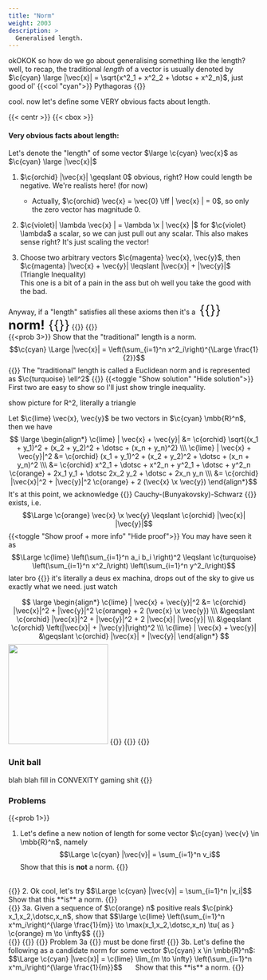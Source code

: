 ```yaml
---
title: "Norm"
weight: 2003
description: >
  Generalised length. 
---
```

<style>
    .inline-header {
        font-size: 1.8em;
        display: inline;
    }
</style>

okOKOK so how do we go about generalising something like the length? well, to recap, the traditional *length* of a vector is usually denoted by $\c{cyan} \large |\vec{x}| = \sqrt{x^2_1 + x^2_2 + \dotsc + x^2_n}$, just good ol' {{<col "cyan">}} Pythagoras {{</col>}}  

cool. now let's define some VERY obvious facts about length.

{{< centr >}}
{{< cbox >}}
<h4> Very obvious facts about length: </h4>


Let's denote the "length" of some vector $\large \c{cyan} \vec{x}$ as $\c{cyan} \large |\vec{x}|$  

1. $\c{orchid} |\vec{x}| \geqslant 0$
obvious, right? How could length be negative. We're realists here! (for now)
    * Actually, $\c{orchid} \vec{x} = \vec{0} \iff | \vec{x} | = 0$, so only the zero vector has magnitude 0.
2. $\c{violet}| \lambda \vec{x} | = \lambda \x | \vec{x} |$ for $\c{violet} \lambda$ a scalar, so we can just pull out any scalar. This also makes sense right? It's just scaling the vector!

3. Choose two arbitrary vectors $\c{magenta} \vec{x}, \vec{y}$, then $\c{magenta} |\vec{x} + \vec{y}| \leqslant |\vec{x}| + |\vec{y}|$ (Triangle Inequality)   
This one is a bit of a pain in the ass but oh well you take the good with the bad.   

Anyway, if a "length" satisfies all these axioms then it's a &nbsp;<span class="inline-header">{{<arcol>}} **norm!** {{</arcol>}}</span>
{{</cbox>}}
{{</centr>}}
<br>
{{<prob 3>}}
Show that the "traditional" length is a norm.
$$\c{cyan} \Large |\vec{x}| = \left(\sum_{i=1}^n x^2_i\right)^{\Large \frac{1}{2}}$$
{{<tip>}}
The "traditional" length is called a Euclidean norm and is represented as $\c{turquoise} \ell^2$
{{</tip>}}
{{<toggle "Show solution" "Hide solution">}}
First two are easy to show so I'll just show tringle inequality. 

show picture for R^2, literally a triangle

Let $\c{lime} \vec{x}, \vec{y}$ be two vectors in $\c{cyan} \mbb{R}^n$, then we have
$$
\large \begin{align*}
 \c{lime} | \vec{x} + \vec{y}| &= \c{orchid} \sqrt{(x_1 + y_1)^2 + (x_2 + y_2)^2 + \dotsc + (x_n + y_n)^2} \\\
 \c{lime} | \vec{x} + \vec{y}|^2 &= \c{orchid} (x_1 + y_1)^2 + (x_2 + y_2)^2 + \dotsc + (x_n + y_n)^2 \\\
  &= \c{orchid} x^2_1 + \dotsc + x^2_n + y^2_1 + \dotsc + y^2_n \c{orange} + 2x_1 y_1 + \dotsc 2x_2 y_2 + \dotsc + 2x_n y_n \\\
  &= \c{orchid} |\vec{x}|^2 + |\vec{y}|^2 \c{orange} + 2 (\vec{x} \x \vec{y})
\end{align*}$$
It's at this point, we acknowledge {{<rcol>}} Cauchy-(Bunyakovsky)-Schwarz {{</rcol>}} exists, i.e.
$$\Large \c{orange} \vec{x} \x \vec{y}  \leqslant \c{orchid} |\vec{x}| |\vec{y}|$$
{{<toggle "Show proof + more info" "Hide proof">}}
You may have seen it as
$$\Large \c{lime} \left(\sum_{i=1}^n a_i b_i \right)^2 \leqslant \c{turquoise} \left(\sum_{i=1}^n x^2_i\right) \left(\sum_{i=1}^n y^2_i\right)$$
later bro
{{</toggle>}}
it's literally a deus ex machina, drops out of the sky to give us exactly what we need. just watch

$$
\large \begin{align*}
\c{lime} | \vec{x} + \vec{y}|^2 &= \c{orchid} |\vec{x}|^2 + |\vec{y}|^2 \c{orange} + 2 (\vec{x} \x \vec{y}) \\\
&\geqslant \c{orchid} |\vec{x}|^2 + |\vec{y}|^2 + 2 |\vec{x}| |\vec{y}| \\\
&\geqslant \c{orchid} \left(|\vec{x}| + |\vec{y}|\right)^2 \\\
\c{lime} | \vec{x} + \vec{y}| &\geqslant  \c{orchid} |\vec{x}| + |\vec{y}|
\end{align*}
$$
<img style="width: 200px" src="https://media.tenor.com/9XyRPn8GZr8AAAAC/quod-erat-demonstrandum-unbelievable.gif">
{{</toggle>}}
{{</prob>}}
{{<divide>}}
### Unit ball
blah blah fill in CONVEXITY gaming shit
{{<divide>}}
### Problems
{{<prob 1>}}
1. Let's define a new notion of length for some vector $\c{cyan} \vec{v} \in \mbb{R}^n$, namely
$$\Large \c{cyan} |\vec{v}| = \sum_{i=1}^n v_i$$
Show that this is **not** a norm.
{{</prob>}}
<br>
{{<prob 2>}}
2. Ok cool, let's try
$$\Large \c{cyan} |\vec{v}| = \sum_{i=1}^n |v_i|$$
Show that this **is** a norm.
{{</prob>}}
<br>
{{<prob 7>}}
3a. Given a sequence of $\c{orange} n$ positive reals $\c{pink} x_1,x_2,\dotsc,x_n$, show that $$\large \c{lime} \left(\sum_{i=1}^n x^m_i\right)^{\large \frac{1}{m}} \to \max(x_1,x_2,\dotsc,x_n) \tu{ as } \c{orange} m \to \infty$$
{{</prob>}}
<br>
{{<prob 3>}}
{{<tip "warn">}}
{{<col "red">}} Problem 3a {{</col>}} must be done first!
{{</tip>}}
3b. Let's define the following as a candidate norm for some vector $\c{cyan} x \in \mbb{R}^n$:
$$\Large \c{cyan} |\vec{x}| = \c{lime} \lim_{m \to \infty} \left(\sum_{i=1}^n x^m_i\right)^{\large \frac{1}{m}}$$
&emsp; &nbsp;Show that this **is** a norm.
{{</prob>}}